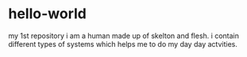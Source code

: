 # hello-world
my 1st repository
i am a human made up of skelton and flesh. i contain different types of systems which helps me to do my day day actvities.
